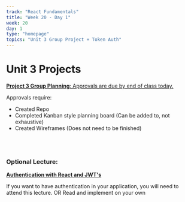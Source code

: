 ```yaml
---
track: "React Fundamentals"
title: "Week 20 - Day 1"
week: 20
day: 1
type: "homepage"
topics: "Unit 3 Group Project + Token Auth"
---
```



# Unit 3 Projects

[**Project 3 Group Planning**: Approvals are due by end of class today.](/unit-projects/unit-three-project-requirements)

Approvals require:

- Created Repo
- Completed Kanban style planning board (Can be added to, not exhaustive)
- Created Wireframes (Does not need to be finished)

<br><br>

### Optional Lecture:

[**Authentication with React and JWT's**](/react-fundamentals/week-20/day-1/lecture-materials/token-based-auth-with-react-and-jwts)

If you want to have authentication in your application, you will need to attend this lecture. OR Read and implement on your own